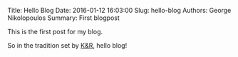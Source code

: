 Title: Hello Blog
Date: 2016-01-12 16:03:00
Slug: hello-blog
Authors: George Nikolopoulos
Summary: First blogpost


This is the first post for my blog.

So in the tradition set by [K&R](https://en.wikipedia.org/wiki/C_%28programming_language%29#K.26R_C), 
hello blog!
